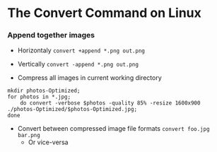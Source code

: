 # The Convert Command on Linux

### Append together images
- Horizontaly
`convert +append *.png out.png`

- Vertically 
`convert -append *.png out.png`

- Compress all images in current working directory
```
mkdir photos-Optimized;
for photos in *.jpg;
	do convert -verbose $photos -quality 85% -resize 1600x900 ./photos-Optimized/$photos-Optimized.jpg; 
done
```
- Convert between compressed image file formats 
`convert foo.jpg bar.png`
	- Or vice-versa